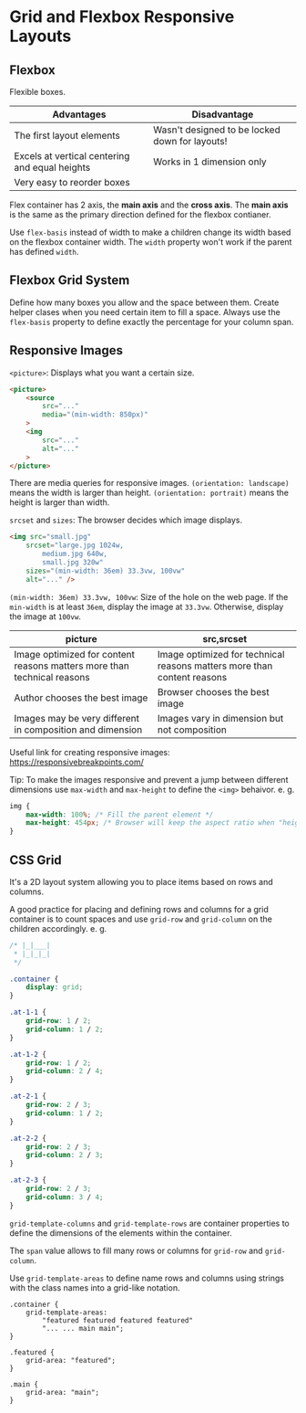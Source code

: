 # Grid and Flexbox Responsive Layouts

## Flexbox

Flexible boxes.

| Advantages                                     | Disadvantage                                   |
| ---------------------------------------------- | ---------------------------------------------- |
| The first layout elements                      | Wasn't designed to be locked down for layouts! |
| Excels at vertical centering and equal heights | Works in 1 dimension only                      |
| Very easy to reorder boxes                     |

Flex container has 2 axis, the __main axis__ and the __cross axis__. The __main axis__ is the same as the primary direction defined for the flexbox contianer.

Use `flex-basis` instead of width to make a children change its width based on the flexbox container width. The `width` property won't work if the parent has defined `width`.

## Flexbox Grid System

Define how many boxes you allow and the space between them. Create helper clases when you need certain item to fill a space. Always use the `flex-basis` property to define exactly the percentage for your column span.

## Responsive Images

`<picture>`: Displays what you want a certain size.

```html
<picture>
    <source
        src="..."
        media="(min-width: 850px)"
    >
    <img
        src="..."
        alt="..."
    >
</picture>
```

There are media queries for responsive images. `(orientation: landscape)` means the width is larger than height. `(orientation: portrait)` means the height is larger than width.

`srcset` and `sizes`: The browser decides which image displays.
```html
<img src="small.jpg"
    srcset="large.jpg 1024w,
        medium.jpg 640w,
        small.jpg 320w"
    sizes="(min-width: 36em) 33.3vw, 100vw"
    alt="..." />
```

`(min-width: 36em) 33.3vw, 100vw`: Size of the hole on the web page. If the `min-width` is at least `36em`, display the image at `33.3vw`. Otherwise, display the image at `100vw`.

| picture                                                                 | src,srcset                                                              |
| ----------------------------------------------------------------------- | ----------------------------------------------------------------------- |
| Image optimized for content reasons matters more than technical reasons | Image optimized for technical reasons matters more than content reasons |
| Author chooses the best image                                           | Browser chooses the best image                                          |
| Images may be very different in composition and dimension               | Images vary in dimension but not composition                            |

Useful link for creating responsive images: https://responsivebreakpoints.com/

Tip: To make the images responsive and prevent a jump between different dimensions use `max-width` and `max-height` to define the `<img>` behaivor. e. g.
```css
img {
    max-width: 100%; /* Fill the parent element */
    max-height: 454px; /* Browser will keep the aspect ratio when "height = 454px" is reached */
}
```

## CSS Grid

It's a 2D layout system allowing you to place items based on rows and columns.

A good practice for placing and defining rows and columns for a grid container is to count spaces and use `grid-row` and `grid-column` on the children accordingly. e. g.

```css
/* |_|___|
 * |_|_|_|
 */

.container {
    display: grid;
}

.at-1-1 {
    grid-row: 1 / 2;
    grid-column: 1 / 2;
}

.at-1-2 {
    grid-row: 1 / 2;
    grid-column: 2 / 4;
}

.at-2-1 {
    grid-row: 2 / 3;
    grid-column: 1 / 2;
}

.at-2-2 {
    grid-row: 2 / 3;
    grid-column: 2 / 3;
}

.at-2-3 {
    grid-row: 2 / 3;
    grid-column: 3 / 4;
}
```

`grid-template-columns` and `grid-template-rows` are container properties to define the dimensions of the elements within the container.

The `span` value allows to fill many rows or columns for `grid-row` and `grid-column`.

Use `grid-template-areas` to define name rows and columns using strings with the class names into a grid-like notation.
```css. e. g.
.container {
    grid-template-areas:
        "featured featured featured featured"
        "... ... main main";
}

.featured {
    grid-area: "featured";
}

.main {
    grid-area: "main";
}
```
